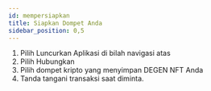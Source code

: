```yaml
---
id: mempersiapkan
title: Siapkan Dompet Anda
sidebar_position: 0,5
---
```


1. Pilih Luncurkan Aplikasi di bilah navigasi atas
2. Pilih Hubungkan
3. Pilih dompet kripto yang menyimpan DEGEN NFT Anda
4. Tanda tangani transaksi saat diminta.
